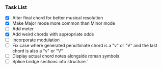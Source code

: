 ### Task List

- [x] Alter final chord for better musical resolution
- [x] Make Major mode more common than Minor mode
- [ ] Add meter
- [x] Add weird chords with appropriate odds
- [ ] Incorporate modulation
- [ ] Fix case where generated penultimate chord is a "v" or "V" and the last chord is also a "v" or "V"
- [ ] Display actual chord notes alongside roman symbols
- [ ] Splice bridge sections into structure.'
